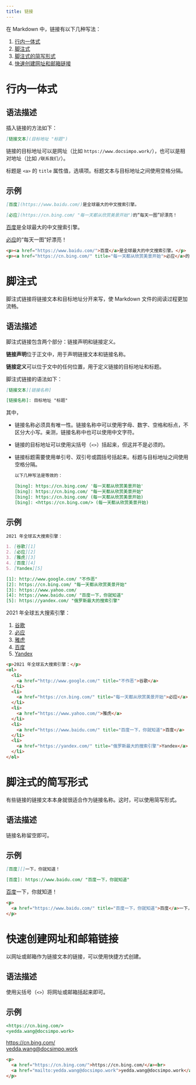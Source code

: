 ```yaml
---
title: 链接
---
```


在 Markdown 中，链接有以下几种写法：

1. [行内一体式](#行内一体式)
2. [脚注式](#脚注式)
3. [脚注式的简写形式](#脚注式的简写形式)
4. [快速创建网址和邮箱链接](#快速创建网址和邮箱链接)

# 行内一体式

## 语法描述

插入链接的方法如下：

```markdown
[链接文本](目标地址 "标题")
```

链接的目标地址可以是网址（比如 `https://www.docsimpo.work/`），也可以是相对地址（比如 `/联系我们/`）。

标题是 `<a>` 的 `title` 属性值，选填项。标题文本与目标地址之间使用空格分隔。

## 示例

```markdown
[百度](https://www.baidu.com/)是全球最大的中文搜索引擎。

[必应](https://cn.bing.com/ "每一天都从欣赏美景开始")的“每天一图”好漂亮！
```

<div class='exmp'>
  <div class='exmp-container'>
    <p><a href="https://www.baidu.com/">百度</a>是全球最大的中文搜索引擎。</p>
    <p><a href="https://cn.bing.com/" title="每一天都从欣赏美景开始">必应</a>的“每天一图”好漂亮！</p>
  </div>
</div>

```html
<p><a href="https://www.baidu.com/">百度</a>是全球最大的中文搜索引擎。</p>
<p><a href="https://cn.bing.com/" title="每一天都从欣赏美景开始">必应</a>的“每天一图”好漂亮！</p>
```

# 脚注式

脚注式链接将链接文本和目标地址分开来写，使 Markdown 文件的阅读过程更加流畅。

## 语法描述

脚注式链接包含两个部分：链接声明和链接定义。

**链接声明**位于正文中，用于声明链接文本和链接名称。

**链接定义**可以位于文中的任何位置，用于定义链接的目标地址和标题。

脚注式链接的语法如下：

```markdown
[链接文本][链接名称]

[链接名称]: 目标地址 "标题"
```

其中，

- 链接名称必须具有唯一性。链接名称中可以使用字母、数字、空格和标点，不区分大小写。亲测，链接名称中也可以使用中文字符。
- 链接的目标地址可以使用尖括号（`<>`）括起来，但这并不是必须的。
- 链接标题需要使用单引号、双引号或圆括号括起来。标题与目标地址之间使用空格分隔。

    ```markdown
    以下几种写法是等效的：

    [bing]: https://cn.bing.com/ '每一天都从欣赏美景开始'
    [bing]: https://cn.bing.com/ "每一天都从欣赏美景开始"
    [bing]: https://cn.bing.com/ (每一天都从欣赏美景开始)
    [bing]: <https://cn.bing.com/> (每一天都从欣赏美景开始)
    ```

## 示例

```markdown
2021 年全球五大搜索引擎：

1. [谷歌][1]
2. [必应][2]
3. [雅虎][3]
4. [百度][4]
5. [Yandex][5]

[1]: http://www.google.com/ "不作恶"
[2]: https://cn.bing.com/ "每一天都从欣赏美景开始"
[3]: https://www.yahoo.com/
[4]: https://www.baidu.com/ "百度一下，你就知道"
[5]: https://yandex.com/ "俄罗斯最大的搜索引擎"
```

<div class='exmp'>
  <div class='exmp-container'>
    <p>2021 年全球五大搜索引擎：</p>
    <ol>
      <li>
        <a href="http://www.google.com/" title="不作恶">谷歌</a>
      </li>
      <li>
        <a href="https://cn.bing.com/" title="每一天都从欣赏美景开始">必应</a>
      </li>
      <li>
        <a href="https://www.yahoo.com/">雅虎</a>
      </li>
      <li>
        <a href="https://www.baidu.com/" title="百度一下，你就知道">百度</a>
      </li>
      <li>
        <a href="https://yandex.com/" title="俄罗斯最大的搜索引擎">Yandex</a>
      </li>
    </ol>
  </div>
</div>

```html
<p>2021 年全球五大搜索引擎：</p>
<ol>
  <li>
    <a href="http://www.google.com/" title="不作恶">谷歌</a>
  </li>
  <li>
    <a href="https://cn.bing.com/" title="每一天都从欣赏美景开始">必应</a>
  </li>
  <li>
    <a href="https://www.yahoo.com/">雅虎</a>
  </li>
  <li>
    <a href="https://www.baidu.com/" title="百度一下，你就知道">百度</a>
  </li>
  <li>
    <a href="https://yandex.com/" title="俄罗斯最大的搜索引擎">Yandex</a>
  </li>
</ol>
```

# 脚注式的简写形式

有些链接的链接文本本身就很适合作为链接名称。这时，可以使用简写形式。

## 语法描述

链接名称留空即可。

## 示例

```markdown
[百度][]一下，你就知道！

[百度]: https://www.baidu.com/ "百度一下，你就知道"
```

<div class='exmp'>
  <div class='exmp-container'>
    <p>
      <a href="https://www.baidu.com/" title="百度一下，你就知道">百度</a>一下，你就知道！
    </p>
  </div>
</div>

```html
<p>
  <a href="https://www.baidu.com/" title="百度一下，你就知道">百度</a>一下，你就知道！
</p>
```

# 快速创建网址和邮箱链接

以网址或邮箱作为链接文本的链接，可以使用快捷方式创建。

## 语法描述

使用尖括号（`<>`）将网址或邮箱括起来即可。

## 示例

```markdown
<https://cn.bing.com/>  
<yedda.wang@docsimpo.work>
```

<div class='exmp'>
  <div class='exmp-container'>
    <p>
      <a href="https://cn.bing.com/">https://cn.bing.com/</a><br>
      <a href="mailto:yedda.wang@docsimpo.work">yedda.wang@docsimpo.work</a>
    </p>
  </div>
</div>

```html
<p>
  <a href="https://cn.bing.com/">https://cn.bing.com/</a><br>
  <a href="mailto:yedda.wang@docsimpo.work">yedda.wang@docsimpo.work</a>
</p>
```


